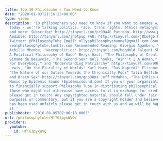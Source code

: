 ```yaml
---
title: Top 10 Philosophers You Need to Know
date: "2020-01-03T21:56:25+08:00"
type: video
description: '10 philosophers you need to know if you want to engage with the world
  today - we''re talking politics, race, trans rights, ethics metaphysics, art, culture,
  and more! Subscribe! http://tinyurl.com/pr99a46 Patreon: http://www.patreon.com/PhilosophyTube
  Audible: http://tinyurl.com/jn6tpup FAQ: http://tinyurl.com/j8bo4gb Facebook: http://tinyurl.com/jgjek5w
  Twitter: @PhilosophyTube Email: ollysphilosophychannel@gmail.com Google+: google.com/+thephilosophytube
  realphilosophytube.tumblr.com Recommended Reading: Giorgio Agamben, "State of Exception"
  Achille Mbembe, "Necropolitics" http://tinyurl.com/hdgdmld Falguni Sheth, "Toward
  A Political Philosophy of Race" Berys Gaut, "The Philosophy of Creativity," http://tinyurl.com/jhsveu8
  Simone de Beauvoir, "The Second Sex" bell hooks, "Ain''t I A Woman," "Feminism is
  For Everybody," and "Understanding Patriarchy" http://tinyurl.com/99kps77 Davis
  Lewis, "On the Plurality of Worlds" Karl Marx, "Das Kapital" Elizabeth Ashford,
  "The Nature of our Duties Towards the Chronically Poor" Talia Bettcher, "Transsexualism
  and Brain Sex" http://tinyurl.com/gnp38ms Jeff McMahan, "The Ethics of Killing"
  Music by Epidemic Sound (Epidemicsound.com) If you or your organisation would like
  to financially support Philosophy Tube in distributing philosophical knowledge to
  those who might not otherwise have access to it in exchange for credits on the show,
  please get in touch! Any copyrighted material should fall under fair use for educational
  purposes or commentary, but if you are a copyright holder and believe your material
  has been used unfairly please get in touch with us and we will be happy to discuss
  it.'
publishdate: "2016-08-05T07:06:18.000Z"
url: /philosophytube/HfTG3pyxWVQ/
providers:
  youtube:
    id: HfTG3pyxWVQ
---
```

